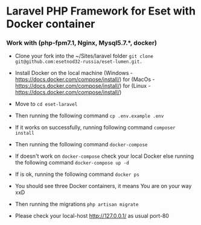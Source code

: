 # Laravel PHP Framework for Eset with   Docker container

### Work with (php-fpm7.1, Nginx,  Mysql5.7.*, docker)

- Clone your fork into the ~/Sites/laravel folder
 `git clone git@github.com:esetnod32-russia/eset-lumen.git.`

- Install Docker on the local machine (Windows - https://docs.docker.com/compose/install/) for (MacOs - https://docs.docker.com/compose/install/) for (Linux - https://docs.docker.com/compose/install/)

- Move to 
 `cd eset-laravel` 

- Then running the following command 
 `сp .env.example .env` 

- If it works on successfully, running following command 
 `composer install`

- Then running the following command 
 `docker-compose` 

- If doesn't work on `docker-compose` check your local Docker else running the following command 
 `docker-compose up -d` 
 
- If is ok, running the following command
 `docker ps` 
- You should see three Docker containers, it means You are on your way xxD

- Then running the migrations `php artisan migrate` 

- Please check your local-host  http://127.0.0.1/ as usual port-80
